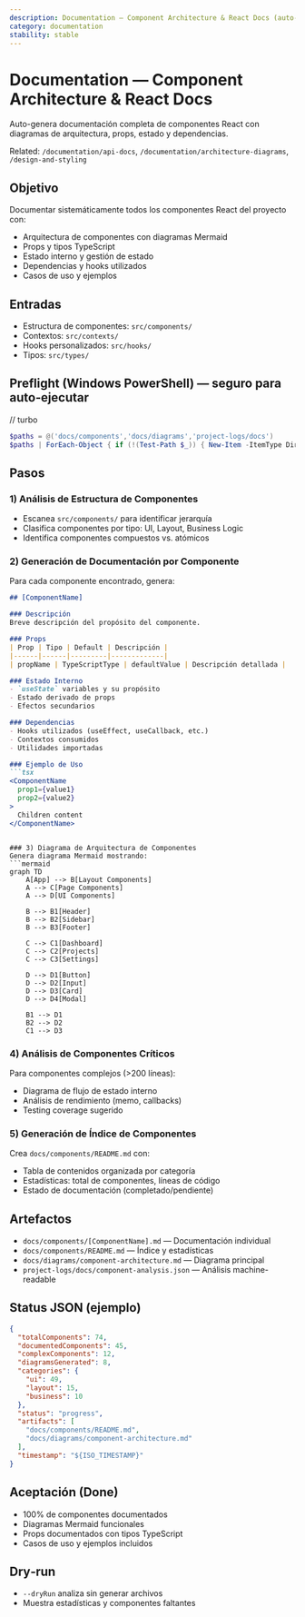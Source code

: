 ```yaml
---
description: Documentation — Component Architecture & React Docs (auto-generate component docs with diagrams)
category: documentation
stability: stable
---
```


# Documentation — Component Architecture & React Docs

Auto-genera documentación completa de componentes React con diagramas de arquitectura, props, estado y dependencias.

Related: `/documentation/api-docs`, `/documentation/architecture-diagrams`, `/design-and-styling`

## Objetivo
Documentar sistemáticamente todos los componentes React del proyecto con:
- Arquitectura de componentes con diagramas Mermaid
- Props y tipos TypeScript
- Estado interno y gestión de estado
- Dependencias y hooks utilizados
- Casos de uso y ejemplos

## Entradas
- Estructura de componentes: `src/components/`
- Contextos: `src/contexts/`
- Hooks personalizados: `src/hooks/`
- Tipos: `src/types/`

## Preflight (Windows PowerShell) — seguro para auto‑ejecutar
// turbo
```powershell
$paths = @('docs/components','docs/diagrams','project-logs/docs')
$paths | ForEach-Object { if (!(Test-Path $_)) { New-Item -ItemType Directory -Path $_ | Out-Null } }
```

## Pasos

### 1) Análisis de Estructura de Componentes
- Escanea `src/components/` para identificar jerarquía
- Clasifica componentes por tipo: UI, Layout, Business Logic
- Identifica componentes compuestos vs. atómicos

### 2) Generación de Documentación por Componente
Para cada componente encontrado, genera:
```markdown
## [ComponentName]

### Descripción
Breve descripción del propósito del componente.

### Props
| Prop | Tipo | Default | Descripción |
|------|------|---------|-------------|
| propName | TypeScriptType | defaultValue | Descripción detallada |

### Estado Interno
- `useState` variables y su propósito
- Estado derivado de props
- Efectos secundarios

### Dependencias
- Hooks utilizados (useEffect, useCallback, etc.)
- Contextos consumidos
- Utilidades importadas

### Ejemplo de Uso
```tsx
<ComponentName
  prop1={value1}
  prop2={value2}
>
  Children content
</ComponentName>
```
```

### 3) Diagrama de Arquitectura de Componentes
Genera diagrama Mermaid mostrando:
```mermaid
graph TD
    A[App] --> B[Layout Components]
    A --> C[Page Components]
    A --> D[UI Components]

    B --> B1[Header]
    B --> B2[Sidebar]
    B --> B3[Footer]

    C --> C1[Dashboard]
    C --> C2[Projects]
    C --> C3[Settings]

    D --> D1[Button]
    D --> D2[Input]
    D --> D3[Card]
    D --> D4[Modal]

    B1 --> D1
    B2 --> D2
    C1 --> D3
```

### 4) Análisis de Componentes Críticos
Para componentes complejos (>200 líneas):
- Diagrama de flujo de estado interno
- Análisis de rendimiento (memo, callbacks)
- Testing coverage sugerido

### 5) Generación de Índice de Componentes
Crea `docs/components/README.md` con:
- Tabla de contenidos organizada por categoría
- Estadísticas: total de componentes, líneas de código
- Estado de documentación (completado/pendiente)

## Artefactos
- `docs/components/[ComponentName].md` — Documentación individual
- `docs/components/README.md` — Índice y estadísticas
- `docs/diagrams/component-architecture.md` — Diagrama principal
- `project-logs/docs/component-analysis.json` — Análisis machine-readable

## Status JSON (ejemplo)
```json
{
  "totalComponents": 74,
  "documentedComponents": 45,
  "complexComponents": 12,
  "diagramsGenerated": 8,
  "categories": {
    "ui": 49,
    "layout": 15,
    "business": 10
  },
  "status": "progress",
  "artifacts": [
    "docs/components/README.md",
    "docs/diagrams/component-architecture.md"
  ],
  "timestamp": "${ISO_TIMESTAMP}"
}
```

## Aceptación (Done)
- 100% de componentes documentados
- Diagramas Mermaid funcionales
- Props documentados con tipos TypeScript
- Casos de uso y ejemplos incluidos

## Dry‑run
- `--dryRun` analiza sin generar archivos
- Muestra estadísticas y componentes faltantes
